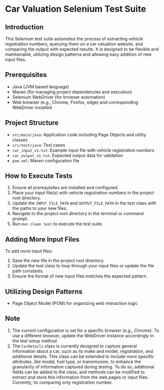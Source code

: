 # Car Valuation Selenium Test Suite

## Introduction
This Selenium test suite automates the process of extracting vehicle registration numbers, querying them on a car valuation website, and comparing the output with expected results. It is designed to be flexible and maintainable, utilizing design patterns and allowing easy addition of new input files.

## Prerequisites
- Java (JVM based language)
- Maven (for managing project dependencies and execution)
- Selenium WebDriver (for browser automation)
- Web browser (e.g., Chrome, Firefox, edge) and corresponding WebDriver installed

## Project Structure
- `src/main/java`: Application code including Page Objects and utility classes
- `src/test/java`: Test cases
- `car_input_v1.txt`: Example input file with vehicle registration numbers
- `car_output_v1.txt`: Expected output data for validation
- `pom.xml`: Maven configuration file

## How to Execute Tests
1. Ensure all prerequisites are installed and configured.
2. Place your input file(s) with vehicle registration numbers in the project root directory.
3. Update the `INPUT_FILE_PATH` and `OUTPUT_FILE_PATH` in the test class with the paths to your new files.
4. Navigate to the project root directory in the terminal or command prompt.
5. Run `mvn clean test` to execute the test suite.

## Adding More Input Files
To add more input files:
1. Save the new file in the project root directory.
2. Update the test class to loop through your input files or update the file path constants.
3. Ensure the format of new input files matches the expected pattern.

## Utilizing Design Patterns
- Page Object Model (POM) for organizing web interaction logic

## Note
1. The current configuration is set for a specific browser (e.g., Chrome). To use a different browser, update the WebDriver instance accordingly in the test setup method.
2. The `CarDetails` class is currently designed to capture general information about a car, such as its make and model, registration, and additional details. This class can be extended to include more specific attributes, like modal, fuel type, or transmission, to enhance the granularity of information captured during testing. To do so, additional fields can be added to the class, and methods can be modified to extract and store this information from the web pages or input files. Currently, its comparing only registration number. 


